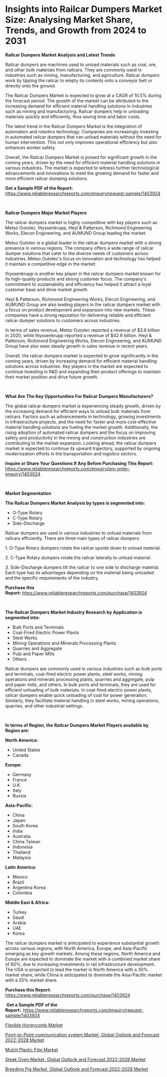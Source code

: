 <p><h1>Insights into Railcar Dumpers Market Size: Analysing Market Share, Trends, and Growth from 2024 to 2031</h1></p><p><strong>Railcar Dumpers Market Analysis and Latest Trends</strong></p>
<p><p>Railcar dumpers are machines used to unload materials such as coal, ore, and other bulk materials from railcars. They are commonly used in industries such as mining, manufacturing, and agriculture. Railcar dumpers work by tipping the railcar to empty its contents onto a conveyor belt or directly onto the ground.</p><p>The Railcar Dumpers Market is expected to grow at a CAGR of 10.5% during the forecast period. The growth of the market can be attributed to the increasing demand for efficient material handling solutions in industries such as mining and manufacturing. Railcar dumpers help in unloading materials quickly and efficiently, thus saving time and labor costs.</p><p>The latest trend in the Railcar Dumpers Market is the integration of automation and robotics technology. Companies are increasingly investing in automated railcar dumpers that can unload materials without the need for human intervention. This not only improves operational efficiency but also enhances worker safety.</p><p>Overall, the Railcar Dumpers Market is poised for significant growth in the coming years, driven by the need for efficient material handling solutions in various industries. The market is expected to witness further technological advancements and innovations to meet the growing demand for faster and more efficient railcar dumping solutions.</p></p>
<p><strong>Get a Sample PDF of the Report:&nbsp;</strong> <a href="https://www.reliableresearchreports.com/enquiry/request-sample/1403924">https://www.reliableresearchreports.com/enquiry/request-sample/1403924</a></p>
<p>&nbsp;</p>
<p><strong>Railcar Dumpers Major Market Players</strong></p>
<p><p>The railcar dumpers market is highly competitive with key players such as Metso Outotec, thyssenkrupp, Heyl & Patterson, Richmond Engineering Works, Elecon Engineering, and AUMUND Group leading the market. </p><p>Metso Outotec is a global leader in the railcar dumpers market with a strong presence in various regions. The company offers a wide range of railcar dumper solutions that cater to the diverse needs of customers across industries. Metso Outotec's focus on innovation and technology has helped it maintain a competitive edge in the market.</p><p>thyssenkrupp is another key player in the railcar dumpers market known for its high-quality products and strong customer focus. The company's commitment to sustainability and efficiency has helped it attract a loyal customer base and drive market growth.</p><p>Heyl & Patterson, Richmond Engineering Works, Elecon Engineering, and AUMUND Group are also leading players in the railcar dumpers market with a focus on product development and expansion into new markets. These companies have a strong reputation for delivering reliable and efficient railcar dumper solutions to customers across industries.</p><p>In terms of sales revenue, Metso Outotec reported a revenue of $3.8 billion in 2020, while thyssenkrupp reported a revenue of $42.6 billion. Heyl & Patterson, Richmond Engineering Works, Elecon Engineering, and AUMUND Group have also seen steady growth in sales revenue in recent years.</p><p>Overall, the railcar dumpers market is expected to grow significantly in the coming years, driven by increasing demand for efficient material handling solutions across industries. Key players in the market are expected to continue investing in R&D and expanding their product offerings to maintain their market position and drive future growth.</p></p>
<p>&nbsp;</p>
<p><strong>What Are The Key Opportunities For Railcar Dumpers Manufacturers?</strong></p>
<p><p>The global railcar dumpers market is experiencing steady growth, driven by the increasing demand for efficient ways to unload bulk materials from railcars. Factors such as advancements in technology, growing investments in infrastructure projects, and the need for faster and more cost-effective material handling solutions are fueling the market growth. Additionally, the rising adoption of automated railcar dumpers and the focus on improving safety and productivity in the mining and construction industries are contributing to the market expansion. Looking ahead, the railcar dumpers market is expected to continue its upward trajectory, supported by ongoing modernization efforts in the transportation and logistics sectors.</p></p>
<p><strong>Inquire or Share Your Questions If Any Before Purchasing This Report:</strong> <a href="https://www.reliableresearchreports.com/enquiry/pre-order-enquiry/1403924">https://www.reliableresearchreports.com/enquiry/pre-order-enquiry/1403924</a></p>
<p>&nbsp;</p>
<p><strong>Market Segmentation</strong></p>
<p><strong>The Railcar Dumpers Market Analysis by types is segmented into:</strong></p>
<p><ul><li>O-Type Rotary</li><li>C-Type Rotary</li><li>Side-Discharge</li></ul></p>
<p><p>Railcar dumpers are used in various industries to unload materials from railcars efficiently. There are three main types of railcar dumpers:</p><p>1. O-Type Rotary dumpers rotate the railcar upside down to unload material.</p><p>2. C-Type Rotary dumpers rotate the railcar laterally to unload material.</p><p>3. Side-Discharge dumpers tilt the railcar to one side to discharge material. Each type has its advantages depending on the material being unloaded and the specific requirements of the industry.</p></p>
<p><strong>Purchase this Report:&nbsp;</strong><a href="https://www.reliableresearchreports.com/purchase/1403924">https://www.reliableresearchreports.com/purchase/1403924</a></p>
<p>&nbsp;</p>
<p><strong>The Railcar Dumpers Market Industry Research by Application is segmented into:</strong></p>
<p><ul><li>Bulk Ports and Terminals</li><li>Coal-Fired Electric Power Plants</li><li>Steel Works</li><li>Mining Operations and Minerals Processing Plants</li><li>Quarries and Aggregate</li><li>Pulp and Paper Mills</li><li>Others</li></ul></p>
<p><p>Railcar dumpers are commonly used in various industries such as bulk ports and terminals, coal-fired electric power plants, steel works, mining operations and minerals processing plants, quarries and aggregate, pulp and paper mills, and others. In bulk ports and terminals, they are used for efficient unloading of bulk materials. In coal-fired electric power plants, railcar dumpers enable quick unloading of coal for power generation. Similarly, they facilitate material handling in steel works, mining operations, quarries, and other industrial settings.</p></p>
<p>&nbsp;</p>
<p><strong>In terms of Region, the Railcar Dumpers Market Players available by Region are:</strong></p>
<p>
    <p> <strong> North America: </strong>
        <ul>
            <li>United States</li>
            <li>Canada</li>
        </ul>
        </p> 
    <p> <strong> Europe: </strong>
        <ul>
            <li>Germany</li>
            <li>France</li>
            <li>U.K.</li>
            <li>Italy</li>
            <li>Russia</li>
        </ul>
        </p> 
    <p> <strong> Asia-Pacific: </strong>
        <ul>
            <li>China</li>
            <li>Japan</li>
            <li>South Korea</li>
            <li>India</li>
            <li>Australia</li>
            <li>China Taiwan</li>
            <li>Indonesia</li>
            <li>Thailand</li>
            <li>Malaysia</li>
        </ul>
        </p> 
    <p> <strong> Latin America: </strong>
        <ul>
            <li>Mexico</li>
            <li>Brazil</li>
            <li>Argentina Korea</li>
            <li>Colombia</li>
        </ul>
        </p> 
    <p> <strong> Middle East & Africa: </strong>
        <ul>
            <li>Turkey</li>
            <li>Saudi</li>
            <li>Arabia</li>
            <li>UAE</li>
            <li>Korea</li>
        </ul>
    </p>
    </p>
<p><p>The railcar dumpers market is anticipated to experience substantial growth across various regions, with North America, Europe, and Asia-Pacific emerging as key growth markets. Among these regions, North America and Europe are expected to dominate the market with a combined market share of 60%, due to increasing investments in rail infrastructure development. The USA is projected to lead the market in North America with a 30% market share, while China is anticipated to dominate the Asia-Pacific market with a 25% market share.</p></p>
<p><strong>Purchase this Report: </strong><a href="https://www.reliableresearchreports.com/purchase/1403924">https://www.reliableresearchreports.com/purchase/1403924</a></p>
<p>&nbsp;<strong>Get a Sample PDF of the Report:&nbsp;&nbsp;</strong><a href="https://www.reliableresearchreports.com/enquiry/request-sample/1403924">https://www.reliableresearchreports.com/enquiry/request-sample/1403924</a></p>
<p><strong></strong></p>
<p><p><a href="https://view.publitas.com/reportprime-1/flexible-honeycomb-market-analysis-examines-its-scope-on-growth-opportunities-and-forecasted-trends-spanning-from-2024-to-2031/">Flexible Honeycomb Market</a></p><p><a href="https://butternut-bug-553.notion.site/Point-to-Point-communication-system-Market-Global-Outlook-and-Forecast-2022-2028-Market-Provides-De-6517018e3cb04eac9858458906b1ff22">Point-to-Point communication system Market, Global Outlook and Forecast 2022-2028 Market</a></p><p><a href="https://view.publitas.com/reportprime-1/mulch-plastic-film-market-analysis-examines-its-scope-on-growth-opportunities-and-forecasted-trends-spanning-from-2024-to-2031/">Mulch Plastic Film Market</a></p><p><a href="https://picayune-night-cbd.notion.site/Steak-Oven-Market-Global-Outlook-and-Forecast-2022-2028-Market-Provides-a-Comprehensive-Analysis-In-eb9a4c42a75b49eeaf4e74494ecda1a1">Steak Oven Market, Global Outlook and Forecast 2022-2028 Market</a></p><p><a href="https://five-trouble-98a.notion.site/Breeding-Pig-Market-Global-Outlook-and-Forecast-2022-2028-Market-Analysis-and-Market-Size-Global-I-84c21471ca9b498393053269290a5dfc">Breeding Pig Market, Global Outlook and Forecast 2022-2028 Market</a></p></p>